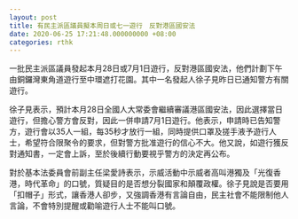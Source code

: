 ```yaml
---
layout: post
title: 有民主派區議員擬本周日或七一遊行　反對港區國安法
date: 2020-06-25 17:21:48.000000000 +08:00
categories: rthk
---
```


一批民主派區議員發起本月28日或7月1日遊行，反對港區國安法，他們計劃下午由銅鑼灣東角道遊行至中環遮打花園。其中一名發起人徐子見昨日已通知警方有關遊行。

徐子見表示，預計本月28日全國人大常委會繼續審議港區國安法，因此選擇當日遊行，但擔心警方會反對，因此一併申請7月1日遊行。他表示，申請時已告知警方，遊行會以35人一組，每35秒才放行一組，同時提供口罩及搓手液予遊行人士，希望符合限聚令的要求，但對警方批准遊行的信心不大。他又說，如遊行獲反對通知書，一定會上訴，至於後續行動要視乎警方的決定再公布。

對於基本法委員會前副主任梁愛詩表示，示威活動中示威者高叫港獨及「光復香港，時代革命」的口號，質疑目的是否想分裂國家和顛覆政權。徐子見說是否要用「扣帽子」形式，讓香港人卻步，又強調香港有言論自由，民主社會不能限制他人言論，不會特別提醒或勸喻遊行人士不能叫口號。
